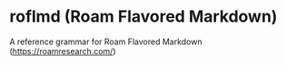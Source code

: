 # roflmd (Roam Flavored Markdown)

A reference grammar for Roam Flavored Markdown
(https://roamresearch.com/)

